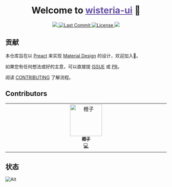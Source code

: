 <h1 align="center">Welcome to <a href="https://wisteria-ui.github.io/wisteria-ui" style="color:#6750A4">wisteria-ui</a> 👋</h1>
<p align="center">
  <a href="https://preactjs.com">
    <img src="https://img.shields.io/badge/%3C%2F%3E-Preact-673ab8" />
  </a>
  <a href="https://github.com/wisteria-ui/wisteria-ui/commits">
    <img alt="Last Commit" src="https://img.shields.io/github/last-commit/wisteria-ui/wisteria-ui" />
  </a>
  <a href="https://github.com/wisteria-ui/wisteria-ui/blob/main/LICENSE">
    <img alt="License" src="https://img.shields.io/github/license/wisteria-ui/wisteria-ui" />
  </a>
  <a>
    <img src="https://visitor-badge.laobi.icu/badge?page_id=wisteria-zone.wisteria-ui" />
  </a>
</p>

## 贡献

本仓库旨在以 [Preact](https://preactjs.com) 来实现 [Material Design](https://m3.material.io) 的设计，欢迎加入👋。

如果您有任何想法或好的主意，可以直接提 [ISSUE](https://github.com/wisteria-ui/wisteria-ui/issues) 或 [PR](https://github.com/wisteria-zone/wisteria-ui/pulls)。

阅读 [CONTRIBUTING](https://github.com/wisteria-ui/wisteria-ui/blob/main/CONTRIBUTING.md) 了解流程。

## Contributors

<!-- ALL-CONTRIBUTORS-LIST:START - Do not remove or modify this section -->
<!-- prettier-ignore-start -->
<!-- markdownlint-disable -->
<table>
  <tbody>
    <tr>
      <td align="center" valign="top" width="14.28%"><a href="https://github.com/rxshan"><img src="https://avatars.githubusercontent.com/u/131181654?v=4?s=100" width="100px;" alt="橙子"/><br /><sub><b>橙子</b></sub></a><br /><a href="https://github.com/wisteria-zone/wisteria-ui/commits?author=rxshan" title="Code">💻</a></td>
    </tr>
  </tbody>
</table>

<!-- markdownlint-restore -->
<!-- prettier-ignore-end -->

<!-- ALL-CONTRIBUTORS-LIST:END -->

## 状态

![Alt](https://repobeats.axiom.co/api/embed/3f26eab41c4367a0e2f362681b547231a8253640.svg 'Repobeats analytics image')
